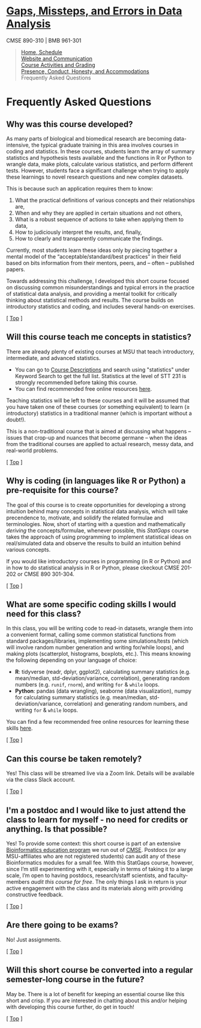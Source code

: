 # [Gaps, Missteps, and Errors in Data Analysis](https://github.com/krishnanlab/teaching/edit/master/2021-fall_statgaps)
CMSE 890-310 | BMB 961-301

>[Home, Schedule](https://github.com/krishnanlab/teaching/blob/master/2021-fall_statgaps/README.md)  
>[Website and Communication](https://github.com/krishnanlab/teaching/blob/master/2021-fall_statgaps/website-communication.md)  
>[Course Activities and Grading](https://github.com/krishnanlab/teaching/blob/master/2021-fall_statgaps/course-activities-grading.md)  
>[Presence, Conduct, Honesty, and Accommodations](https://github.com/krishnanlab/teaching/blob/master/2021-fall_statgaps/policies.md)  
>Frequently Asked Questions


# Frequently Asked Questions

## Why was this course developed?
As many parts of biological and biomedical research are becoming data-intensive, the typical graduate training in this area involves courses in coding and statistics. In these courses, students learn the array of summary statistics and hypothesis tests available and the functions in R or Python to wrangle data, make plots, calculate various statistics, and perform different tests. However, students face a significant challenge when trying to apply these learnings to novel research questions and new complex datasets.

This is because such an application requires them to know:  
1. What the practical definitions of various concepts and their relationships are,  
2. When and why they are applied in certain situations and not others,  
3. What is a robust sequence of actions to take when applying them to data,  
4. How to judiciously interpret the results, and, finally,  
5. How to clearly and transparently communicate the findings.  

Currently, most students learn these ideas only by piecing together a mental model of the “acceptable/standard/best practices” in their field based on bits information from their mentors, peers, and – often – published papers.

Towards addressing this challenge, I developed this short course focused on discussing common misunderstandings and typical errors in the practice of statistical data analysis, and providing a mental toolkit for critically thinking about statistical methods and results. The course builds on introductory statistics and coding, and includes several hands-on exercises.

\[ [Top](https://github.com/krishnanlab/teaching/blob/master/2021-fall_statgaps/frequently-asked-questions.md#frequently-asked-questions) ]


## Will this course teach me concepts in statistics?
There are already plenty of existing courses at MSU that teach introductory, intermediate, and advanced statistics.
* You can go to [Course Descriptions](https://reg.msu.edu/Courses/Search.aspx) and search using "statistics" under Keyword Search to get the full list. Statistics at the level of STT 231 is strongly recommended before taking this course.
* You can find recommended free online resources [here](https://github.com/krishnanlab/teaching/blob/master/2021-fall_statgaps/preparatory-materials.md).

Teaching statistics will be left to these courses and it will be assumed that you have taken one of these courses (or something equivalent) to learn (≥ introductory) statistics in a traditional manner (which is important without a doubt!).

This is a non-traditional course that is aimed at discussing what happens – issues that crop-up and nuances that become germane – when the ideas from the traditional courses are applied to actual research, messy data, and real-world problems.

\[ [Top](https://github.com/krishnanlab/teaching/blob/master/2021-fall_statgaps/frequently-asked-questions.md#frequently-asked-questions) ]


## Why is coding (in languages like R or Python) a pre-requisite for this course?
The goal of this course is to create opportunities for developing a strong intuition behind many concepts in statistical data analysis, which will take precendence to, motivate, and solidify the related formulae and terminologies. Now, short of starting with a question and mathematically *deriving* the concepts/formulae, whenever possible, this *StatGaps* course takes the approach of using programming to implement statistical ideas on real/simulated data and observe the results to build an intuition behind various concepts.

If you would like introductory courses in programming (in R or Python) and in how to do statistical analysis in R or Python, please ckeckout CMSE 201-202 or CMSE 890 301-304.

\[ [Top](https://github.com/krishnanlab/teaching/blob/master/2021-fall_statgaps/frequently-asked-questions.md#frequently-asked-questions) ]


## What are some specific coding skills I would need for this class?
In this class, you will be writing code to read-in datasets, wrangle them into a convenient format, calling some common statistical functions from standard packages/libraries, implementing some simulations/tests (which will involve random number generation and writing for/while loops), and making plots (scatterplot, histograms, boxplots, etc.).
This means knowing the following depending on your language of choice:  
- **R**: tidyverse (readr, dplyr, ggplot2), calculating summary statistics (e.g. mean/median, std-deviation/variance, correlation), generating random numbers (e.g. `runif`, `rnorm`), and writing `for` & `while` loops.
- **Python**: pandas (data wrangling), seaborne (data visualization), numpy for calculating summary statistics (e.g. mean/median, std-deviation/variance, correlation) and generating random numbers, and writing `for` & `while` loops.

You can find a few recommended free online resources for learning these skills [here](https://github.com/krishnanlab/teaching/blob/master/2021-fall_statgaps/preparatory-materials.md).

\[ [Top](https://github.com/krishnanlab/teaching/blob/master/2021-fall_statgaps/frequently-asked-questions.md#frequently-asked-questions) ]


## Can this course be taken remotely?
Yes! This class will be streamed live via a Zoom link. Details will be available via the class Slack account.

\[ [Top](https://github.com/krishnanlab/teaching/blob/master/2021-fall_statgaps/frequently-asked-questions.md#frequently-asked-questions) ]


## I'm a postdoc and I would like to just attend the class to learn for myself - no need for credits or anything. Is that possible?
Yes! To provide some context: this short course is part of an extensive [Bioinformatics education program](https://cmse.msu.edu/academics/bioinformatics-program/) we run out of [CMSE](https://cmse.msu.edu). Postdocs (or any MSU-affiliates who are not registered students) can audit any of these Bioinformatics modules for a small fee. With this StatGaps course, however, since I’m still experimenting with it, especially in terms of taking it to a large scale, I’m open to having postdocs, research/staff scientists, and faculty-members *audit this course for free*. The only things I ask in return is your active engagement with the class and its materials along with providing constructive feedback.  

\[ [Top](https://github.com/krishnanlab/teaching/blob/master/2021-fall_statgaps/frequently-asked-questions.md#frequently-asked-questions) ]


## Are there going to be exams?
No! Just assignments.

\[ [Top](https://github.com/krishnanlab/teaching/blob/master/2021-fall_statgaps/frequently-asked-questions.md#frequently-asked-questions) ]


## Will this short course be converted into a regular semester-long course in the future?
May be. There is a lot of benefit for keeping an essential course like this short and crisp. If you are interested in chatting about this and/or helping with developing this course further, do get in touch!

\[ [Top](https://github.com/krishnanlab/teaching/blob/master/2021-fall_statgaps/frequently-asked-questions.md#frequently-asked-questions) ]

